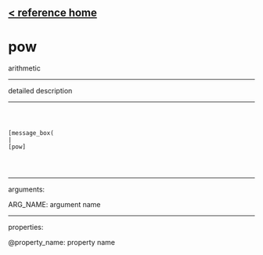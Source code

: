 [< reference home](ceammc_lib.html)
---

# pow


arithmetic

---

detailed description
<br>


---


```



[message_box(                                 
|
[pow]


            
```

---
arguments:

ARG_NAME: argument name<br>

---
properties:

@property_name: property name<br>

